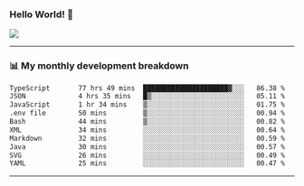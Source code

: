 ### Hello World! 👋

<a>
  <img align="center" src="https://github-readme-stats.vercel.app/api?username=megatunger&count_private=true&include_all_commits=true&bg_color=30,56CCF2,2F80ED&title_color=fff&text_color=fff" />
</a>

------
### 📊 My monthly development breakdown

<!--START_SECTION:waka-->

```txt
TypeScript       77 hrs 49 mins  █████████████████████▓░░░   86.38 %
JSON             4 hrs 35 mins   █▒░░░░░░░░░░░░░░░░░░░░░░░   05.11 %
JavaScript       1 hr 34 mins    ▒░░░░░░░░░░░░░░░░░░░░░░░░   01.75 %
.env file        50 mins         ▒░░░░░░░░░░░░░░░░░░░░░░░░   00.94 %
Bash             44 mins         ▒░░░░░░░░░░░░░░░░░░░░░░░░   00.82 %
XML              34 mins         ░░░░░░░░░░░░░░░░░░░░░░░░░   00.64 %
Markdown         32 mins         ░░░░░░░░░░░░░░░░░░░░░░░░░   00.59 %
Java             30 mins         ░░░░░░░░░░░░░░░░░░░░░░░░░   00.57 %
SVG              26 mins         ░░░░░░░░░░░░░░░░░░░░░░░░░   00.49 %
YAML             25 mins         ░░░░░░░░░░░░░░░░░░░░░░░░░   00.47 %
```

<!--END_SECTION:waka-->

------
